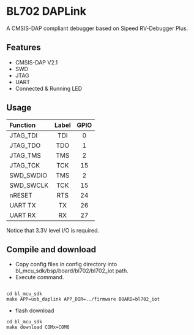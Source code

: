 # BL702 DAPLink

A CMSIS-DAP compliant debugger based on Sipeed RV-Debugger Plus.

## Features

* CMSIS-DAP V2.1
* SWD
* JTAG
* UART
* Connected & Running LED

## Usage

| Function | Label | GPIO |
|:-|:-:|:-:|
| JTAG_TDI | TDI | 0 |
| JTAG_TDO | TDO | 1 |
| JTAG_TMS | TMS  | 2 |
| JTAG_TCK | TCK  | 15 |
| SWD_SWDIO | TMS | 2 |
| SWD_SWCLK | TCK | 15 |
| nRESET | RTS | 24 |
| UART TX | TX | 26 |
| UART RX | RX | 27 |

Notice that 3.3V level I/O is required.

## Compile and download

- Copy config files in config directory into bl_mcu_sdk/bsp/board/bl702/bl702_iot path.
- Execute command.

```

cd bl_mcu_sdk
make APP=usb_daplink APP_DIR=../firmware BOARD=bl702_iot

```

- flash download

```
cd bl_mcu_sdk
make download COMx=COM6
```

